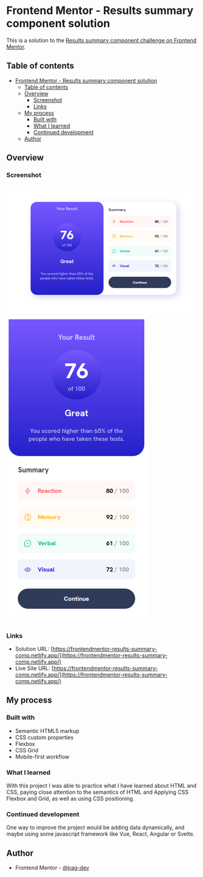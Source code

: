 # Frontend Mentor - Results summary component solution

This is a solution to the [Results summary component challenge on Frontend Mentor](https://www.frontendmentor.io/challenges/results-summary-component-CE_K6s0maV).

## Table of contents

- [Frontend Mentor - Results summary component solution](#frontend-mentor---results-summary-component-solution)
  - [Table of contents](#table-of-contents)
  - [Overview](#overview)
    - [Screenshot](#screenshot)
    - [Links](#links)
  - [My process](#my-process)
    - [Built with](#built-with)
    - [What I learned](#what-i-learned)
    - [Continued development](#continued-development)
  - [Author](#author)

## Overview

### Screenshot

![Desktop](./assets/results-summary-comp-desktop.png)
![Mobile](./assets/results-summary-comp-mobile.png)

### Links

- Solution URL: [https://frontendmentor-results-summary-comp.netlify.app/](https://frontendmentor-results-summary-comp.netlify.app/)
- Live Site URL: [https://frontendmentor-results-summary-comp.netlify.app/](https://frontendmentor-results-summary-comp.netlify.app/)

## My process

### Built with

- Semantic HTML5 markup
- CSS custom properties
- Flexbox
- CSS Grid
- Mobile-first workflow

### What I learned

With this project I was able to practice what I have learned about HTML and CSS, paying close attention to the semantics of HTML and Applying CSS Flexbox and Grid, as well as using CSS positioning.

### Continued development

One way to improve the project would be adding data dynamically, and maybe using some javascript framework like Vue, React, Angular or Svelte.

## Author

- Frontend Mentor - [@jrag-dev](https://www.frontendmentor.io/profile/jrag-dev)